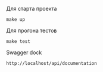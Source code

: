Для старта проекта

```make up```

Для прогона тестов

```make test```

Swagger dock

```http://localhost/api/documentation```